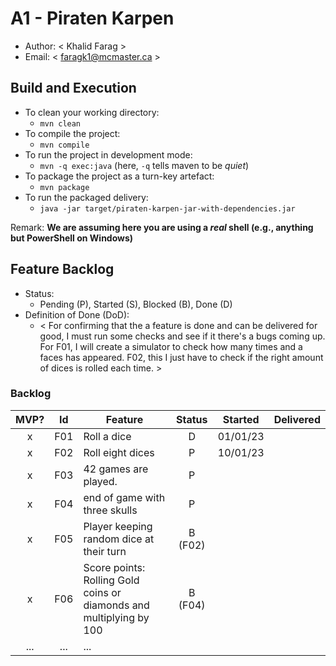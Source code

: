 # A1 - Piraten Karpen

  * Author: < Khalid Farag >
  * Email: < faragk1@mcmaster.ca >

## Build and Execution

  * To clean your working directory:
    * `mvn clean`
  * To compile the project:
    * `mvn compile`
  * To run the project in development mode:
    * `mvn -q exec:java` (here, `-q` tells maven to be _quiet_)
  * To package the project as a turn-key artefact:
    * `mvn package`
  * To run the packaged delivery:
    * `java -jar target/piraten-karpen-jar-with-dependencies.jar` 

Remark: **We are assuming here you are using a _real_ shell (e.g., anything but PowerShell on Windows)**

## Feature Backlog

 * Status: 
   * Pending (P), Started (S), Blocked (B), Done (D)
 * Definition of Done (DoD):
   * < For confirming that the a feature is done and can be delivered for good, I must run some checks and see if it there's a bugs coming up. For F01, I will create a simulator to check how many times and a faces has appeared. F02, this I just have to check if the right amount of dices is rolled each time.  >

### Backlog 

| MVP? | Id  | Feature  | Status  |  Started  | Delivered |
| :-:  |:-:  |---       | :-:     | :-:       | :-:       |
| x   | F01 | Roll a dice |  D | 01/01/23 |  |
| x   | F02 | Roll eight dices  |  P |  10/01/23 |
| x   | F03 | 42 games are played.  |  P  |   |
| x   | F04 | end of game with three skulls | P | |
| x   | F05 | Player keeping random dice at their turn | B (F02) | | 
| x   | F06 | Score points: Rolling Gold coins or diamonds and multiplying by 100| B (F04) | | 
| ... | ... | ... |

